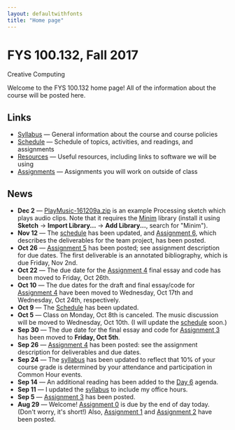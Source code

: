 ```yaml
---
layout: defaultwithfonts
title: "Home page"
---
```


# FYS 100.132, Fall 2017

<div id="subtitle">Creative Computing</div>

Welcome to the FYS 100.132 home page!  All of the information about the course will be posted here.

## Links

* [Syllabus](syllabus.html) &mdash; General information about the course and course policies
* [Schedule](schedule.html) &mdash; Schedule of topics, activities, and readings, and assignments
* [Resources](resources.html) &mdash; Useful resources, including links to software we will be using
* [Assignments](assign/index.html) &mdash; Assignments you will work on outside of class

## News

* **Dec 2** &mdash; [PlayMusic-161209a.zip](resources/PlayMusic-161209a.zip) is an example Processing sketch which plays audio clips.  Note that it requires the [Minim](http://code.compartmental.net/tools/minim/) library (install it using **Sketch** &rarr; **Import Library...** &rarr; **Add Library...**, search for "Minim").
* **Nov 12** &mdash; The [schedule](schedule.html) has been updated, and [Assignment 6](assign/assign06.html), which describes the deliverables for the team project, has been posted.
* **Oct 26** &mdash; [Assignment 5](assign/assign05.html) has been posted; see assignment description for due dates.  The first deliverable is an annotated bibliography, which is due Friday, Nov 2nd.
* **Oct 22** &mdash; The due date for the [Assignment 4](assign/assign04.html) final essay and code has been moved to Friday, Oct 26th.
* **Oct 10** &mdash; The due dates for the draft and final essay/code for [Assignment 4](assign/assign04.html) have been moved to Wednesday, Oct 17th and Wednesday, Oct 24th, respectively.
* **Oct 9** &mdash; The [Schedule](schedule.html) has been updated.
* **Oct 5** &mdash; Class on Monday, Oct 8th is canceled.  The music discussion will be moved to Wednesday, Oct 10th.  (I will update the [schedule](schedule.html) soon.)
* **Sep 30** &mdash; The due date for the final essay and code for [Assignment 3](assign/assign03.html) has been moved to **Friday, Oct 5th**.
* **Sep 26** &mdash; [Assignment 4](assign/assign04.html) has been posted: see the assignment description for deliverables and due dates.
* **Sep 24** &mdash; The [syllabus](syllabus.html) has been updated to reflect that 10% of your course grade is determined by your attendance and participation in Common Hour events.
* **Sep 14** &mdash; An additional reading has been added to the [Day 6](agenda/day06.html) agenda.
* **Sep 11** &mdash; I updated the [syllabus](syllabus.html) to include my office hours.
* **Sep 5** &mdash; [Assignment 3](assign/assign03.html) has been posted.
* **Aug 29** &mdash; Welcome!  [Assignment 0](assign/assign00.html) is due by the end of day today. (Don't worry, it's short!)  Also, [Assignment 1](assign/assign01.html) and [Assignment 2](assign/assign02.html) have been posted.

<!-- vim:set wrap: -->
<!-- vim:set linebreak: -->
<!-- vim:set nolist: -->
